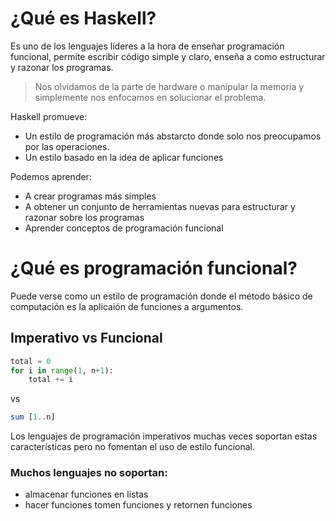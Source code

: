 # ¿Qué es Haskell?

Es uno de los lenguajes líderes a la hora de enseñar programación funcional, permite escribir código simple y claro, enseña a como estructurar y razonar los programas.

> Nos olvidamos de la parte de hardware o manipular la memoria y simplemente nos enfocamos en solucionar el problema.

Haskell promueve:
* Un estilo de programación más abstarcto donde solo nos preocupamos por las operaciones.
* Un estilo basado en la idea de aplicar funciones

Podemos aprender:
* A crear programas más simples
* A obtener un conjunto de herramientas nuevas para estructurar y razonar sobre los programas
* Aprender conceptos de programación funcional

# ¿Qué es programación funcional?
Puede verse como un estilo de programación donde el método básico de computación es la aplicaión de funciones  a argumentos.
## Imperativo vs Funcional
```python
total = 0
for i in range(1, n+1):
	total += i
```
vs
```haskell
sum [1..n]
```

Los lenguajes de programación imperativos muchas veces soportan estas características pero no fomentan el uso de estilo funcional.

### Muchos lenguajes no soportan:
* almacenar funciones en listas
* hacer funciones tomen funciones y retornen funciones
